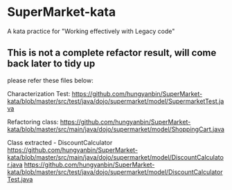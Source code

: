 # SuperMarket-kata
A kata practice for "Working effectively with Legacy code"
## This is not a complete refactor result, will come back later to tidy up

please refer these files below:

Characterization Test:
https://github.com/hungyanbin/SuperMarket-kata/blob/master/src/test/java/dojo/supermarket/model/SupermarketTest.java

Refactoring class:
https://github.com/hungyanbin/SuperMarket-kata/blob/master/src/main/java/dojo/supermarket/model/ShoppingCart.java

Class extracted - DiscountCalculator
https://github.com/hungyanbin/SuperMarket-kata/blob/master/src/main/java/dojo/supermarket/model/DiscountCalculator.java
https://github.com/hungyanbin/SuperMarket-kata/blob/master/src/test/java/dojo/supermarket/model/DiscountCalculatorTest.java

